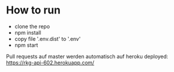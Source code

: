 # How to run

* clone the repo
* npm install
* copy file '.env.dist' to '.env'
* npm start


Pull requests auf master werden automatisch auf heroku deployed: https://rkg-api-602.herokuapp.com/